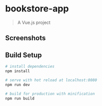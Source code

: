 # bookstore-app

> A Vue.js project

## Screenshots

## Build Setup

``` bash
# install dependencies
npm install

# serve with hot reload at localhost:8080
npm run dev

# build for production with minification
npm run build
```
